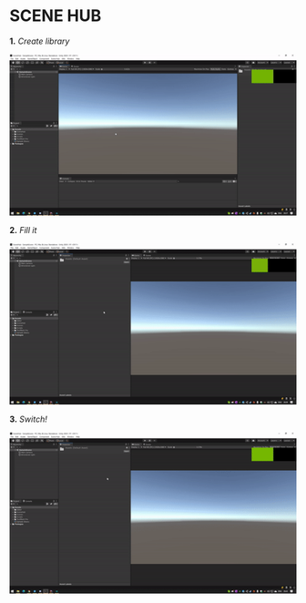 # SCENE HUB

__1.__ _Create library_

![First gif](Documentation~/Gifs/step_1.gif)

__2.__ _Fill it_

![Second gif](Documentation~/Gifs/step_2.gif)

__3.__ _Switch!_


![Third gif](Documentation~/Gifs/step_3.gif)
